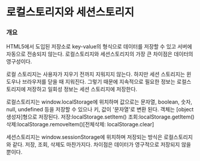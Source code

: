 # 로컬스토리지와 세션스토리지

### 개요
HTML5에서 도입된 저장소로 key-value의 형식으로 데이터를 저장할 수 있고 서버에 자동으로 전송되지 않는다.
로컬스토리지와 세션스토리지의 가장 큰 차이점은 데이터의 영구성이다.

로컬 스토리지는 사용자가 지우기 전까지 지워지지 않는다. 하지만 세션 스토리지는 윈도우나 브라우저를 닫을 때 지워진다.
그렇기 때문에 지속적으로 필요한 정보는 로컬스토리지에 저장하고 일회성 정보는 세션 스토리지에 저장한다. 

로컬스토리지는 window.localStorage에 위치하며 값으로는 문자열, boolean, 숫자, null, undefined 등을 저장할 수 있으나 키, 값이 '문자열'로 변환 된다.
객체는 [object 생성자]형으로 저장된다.
저장:localStorage.setItem()
조회:localStorage.getItem()
삭제:localStorage.removeItem()[전체삭제: localStorage.clear]

세션스토리지는 window.sessionStorage에 위치하며 저장되는 방식은 로컬스토리지와 같다. 저장, 조회, 삭제도 마찬가지다.
차이점은 데이터가 영구적으로 저장되지 않을 뿐이다.
